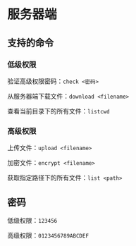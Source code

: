 # 服务器端

## 支持的命令
### 低级权限
验证高级权限密码：`check <密码>`

从服务器端下载文件：`download <filename>`

查看当前目录下的所有文件：`listcwd`

### 高级权限
上传文件：`upload <filename>`

加密文件：`encrypt <filename>`

获取指定路径下的所有文件：`list <path>`

## 密码
低级权限：`123456`

高级权限：`0123456789ABCDEF`